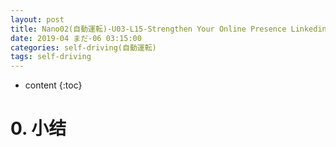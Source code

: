```yaml
---
layout: post
title: Nano02(自動運転)-U03-L15-Strengthen Your Online Presence Linkedin
date: 2019-04 まだ-06 03:15:00
categories: self-driving(自動運転)
tags: self-driving
---
```

* content
{:toc}

# 0. 小结
